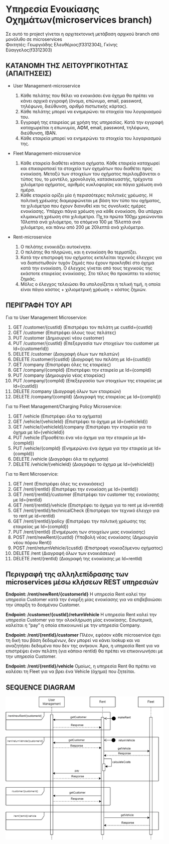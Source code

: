 # Υπηρεσία Ενοικίασης Οχημάτων(microservices branch)
Σε αυτό το project γίνεται η αρχιτεκτονική μετάβαση αρχικού branch από μονόλιθο σε microservices  
Φοιτητές: Γεωργιάδης Ελευθέριος(f3312304), Γκίνης Εύαγγελος(f3312303)  
## ΚΑΤΑΝΟΜΗ ΤΗΣ ΛΕΙΤΟΥΡΓΙΚΟΤΗΤΑΣ (ΑΠΑΙΤΗΣΕΙΣ)
- User Management-microservice  
  1.  Κάθε πελάτης που θέλει να ενοικιάσει ένα όχημα θα πρέπει να κάνει αρχικά εγγραφή (όνομα, επώνυμο, email, password, τηλέφωνο, διεύθυνση, αριθμό πιστωτικής κάρτας).
  2.  Κάθε πελάτης μπορεί να ενημερώνει τα στοιχεία του λογαριασμού του.
  3.  Εγγραφή της εταιρείας με χρήση της υπηρεσίας. Κατά την εγγραφή καταχωρείται η επωνυμία, ΑΦΜ, email, password, τηλέφωνο, διεύθυνση, IBAN.
  4.  Κάθε εταιρεία μπορεί να ενημερώνει τα στοιχεία του λογαριασμού της.

- Fleet Management-microservice
  1.  Κάθε εταιρεία διαθέτει κάποια οχήματα. Κάθε εταιρεία καταχωρεί και επικαιροποιεί τα στοιχεία των οχημάτων που διαθέτει προς ενοικίαση. Μεταξύ των στοιχείων του οχήματος περιλαμβάνεται ο τύπος του, το μοντέλο, χρονολογία, κατασκευαστής, τρέχοντα χιλιόμετρα οχήματος, αριθμός κυκλοφορίας και πάγια χρέωση ανά ημέρα.
  2.  Κάθε εταιρεία ορίζει μία ή περισσότερες πολιτικές χρέωσης. Η πολιτική χρέωσης διαμορφώνεται με βάση τον τύπο του οχήματος, τα χιλιόμετρα που έχουν διανυθεί και τις συνολικές ημέρες ενοικίασης. Υπάρχει πάγια χρέωση για κάθε ενοικίαση. Θα υπάρχει κλιμακωτή χρέωση στα χιλιόμετρα. Πχ,τα πρώτα 100χμ χρεώνονται 10λεπτά ανά χιλιόμετρο, τα επόμενα 100 με 15λεπτά ανά χιλιόμετρο, και πάνω από 200 με 20λεπτά ανά χιλιόμετρο.

- Rent-microservice  
  1. Ο πελάτης ενοικιάζει αυτοκίνητα.
  2. Ο πελάτης θα πληρώνει, και η ενοικίαση θα τερματίζει.
  3. Κατά την επιστροφή του οχήματος εκτελείται τεχνικός έλεγχος για να διαπιστωθούν τυχόν ζημιές που έχουν προκληθεί στο όχημα κατά την ενοικίαση. Ο έλεγχος γίνεται από τους τεχνικούς της εκάστοτε εταιρείας ενοικίασης. Στο τέλος θα προκύπτει το κόστος ζημιάς.
  4. Μόλις ο έλεγχος τελειώσει θα υπολογίζεται η τελική τιμή, η οποία είναι πάγιο κόστος + χιλιομετρική χρέωση + κόστος ζημιών.
  
## ΠΕΡΙΓΡΑΦΗ ΤΟΥ ΑΡΙ  
Για το User Management Microservice:  
1. GET /customer/{custId} (Επιστρέφει τον πελάτη με custΙd={custId}
2.	GET /customer (Επιστρέφει όλους τους πελάτες)
3.	PUT /customer (Δημιουργεί νέου customer)
4.	PUT /customer/{custId} (Επεξεργασία των στοιχείων του customer με Id={customerId})
5.	DELETE /customer (Διαγραφή όλων των πελατών)
6.  DELETE /customer/{custId} (Διαγραφή του πελάτη με Id={custId})
7.	GET /company (Επιστρέφει όλες τις εταιρείες)
8.	GET /company/{compId} (Επιστρέφει την εταιρεία με Id={compId}
9.	PUT /company (Δημιουργία νέας εταιρείας)
10.	PUT /company/{compId} (Επεξεργασία των στοιχείων της εταιρείας με Id={custId})
11.	DELETE /company (Διαγραφή όλων των εταιρειών)
12.	DELETE /company/{compId} (Διαγραφή της εταιρείας με Id={compId})

Για το Fleet Management/Charging Policy Microservice:  
1.  GET /vehicle (Επιστρέφει όλα τα οχήματα)
2.  GET /vehicle/{vehicleId} (Επιστρέφει τo όχημα με Id={vehicleId})
3.  GET /vehicle/{vehicleId}/company (Επιστρέφει την εταιρεία για τo όχημα με Id={vehicleId})
4.  PUT /vehicle (Προσθέτει ένα νέο όχημα για την εταιρεία με Id={compId}) 
5.  PUT /vehicle/{compId} (Ενημερώνει ένα όχημα για την εταιρεία με Id={compId}) 
6.  DELETE /vehicle (Διαγράφει όλα τα οχήματα)
7.  DELETE /vehicle/{vehicleId} (Διαγράφει το όχημα με Id={vehicleId})

Για το Rent Microservice:  
1.  GET /rent (Επιστρέφει όλες τις ενοικιάσεις)
2.	GET /rent/{rentId} (Επιστρέφει την ενοικίαση με Id={rentId})
3.	GET /rent/{rentId}/customer (Επιστρέφει τον customer της ενοικίασης με Id={rentId}
4.	GET /rent/{rentId}/vehicle (Επιστρέφει το όχημα για το rent με id=rentId)
5.	GET /rent/{rentId}/technicalCheck (Επιστρέφει τον τεχνικό έλεγχο για το rent με id=rentId)
6.  GET /rent/{rentId}/policy (Επιστρέφει την πολιτική χρέωσης της εταιρείας με Id={compId})
7.	PUT /rent/{rentId} (Ενημέρωση των στοιχείων μιας ενοικίασης)
8.  POST /rent/newRent/{custId} (Υποβολή νέας ενοικίασης (Δημιουργία νέου πόρου Rent))
9.  POST /rent/returnVehicle/{custId} (Επιστροφή νοικιαζόμενου οχήματος)
10.	DELETE /rent (Διαγραφή όλων των ενοικιάσεων)
11.	DELETE /rent/{rentId} (Διαγραφή της ενοικίασης με Id=rentId)

## Περιγραφή της αλληλεπίδρασης των microservices μέσω κλήσεων REST υπηρεσιών  
**Endpoint: /rent/newRent/{customerId}**
Η υπηρεσία Rent καλεί την υπηρεσία Customer κατά την έναρξη μίας ενοικίασης για να επιβεβαιώσει την ύπαρξη το δοσμένου Customer.

**Endpoint: /customer/{custId}/returnVehicle**
Η υπηρεσία Rent καλεί την υπηρεσία Customer για την ολοκλήρωση μίας ενοικίασης. Εσωτερικά, καλείται η “pay” η οποία επικοινωνεί με την υπηρεσία Company.  

**Endpoint: /rent/{rentId}/customer** 
Πλέον, εφόσον κάθε microservice έχει τη δική του βάση δεδομένων, δεν μπορεί να κάνει lookup και να αναζητήσει δεδομένα που δεν της ανήκουν. Άρα, η υπηρεσία Rent για να επιστρέψει έναν πελάτη (για κάποιο rentId) θα πρέπει να επικοινωνήσει με την υπηρεσία Customer.  

**Endpoint: /rent/{rentId}/vehicle**
Ομοίως, η υπηρεσία Rent θα πρέπει να καλέσει τη Fleet για να βρει ένα Vehicle (όχημα) που ζητείται.

## SEQUENCE DIAGRAM
![alt text](image.png)
